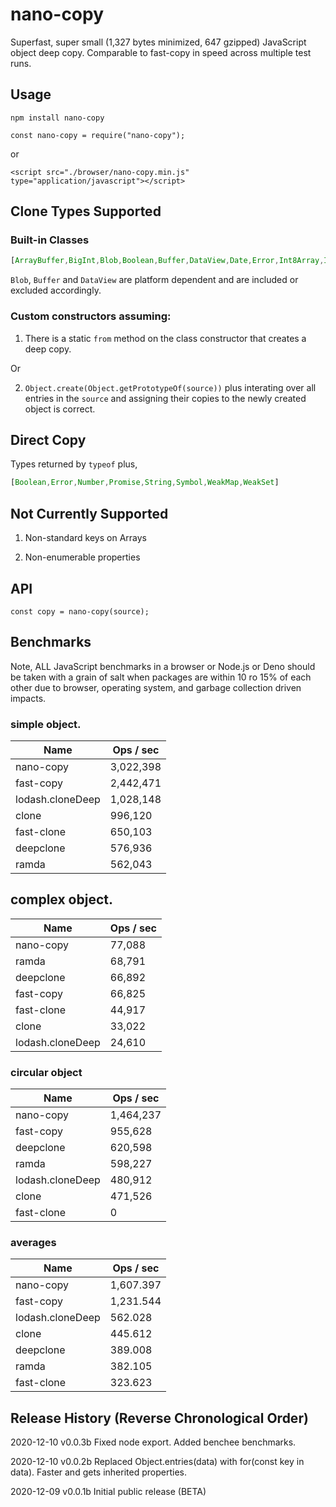 # nano-copy

Superfast, super small (1,327 bytes minimized, 647 gzipped) JavaScript object deep copy. 
Comparable to fast-copy in speed across multiple test runs.

## Usage

```
npm install nano-copy
```

```
const nano-copy = require("nano-copy");
```

or 

```
<script src="./browser/nano-copy.min.js" type="application/javascript"></script>
```

## Clone Types Supported

### Built-in Classes

```javascript
[ArrayBuffer,BigInt,Blob,Boolean,Buffer,DataView,Date,Error,Int8Array,Int16Array,Int32Array,Map,Number,RegExp,Set,String,Uint8Array,Uint16Array,Uint32Array]
```

`Blob`, `Buffer` and `DataView` are platform dependent and are included or excluded accordingly.

### Custom constructors assuming:

1) There is a static `from` method on the class constructor that creates a deep copy.

Or

2) `Object.create(Object.getPrototypeOf(source))` plus interating over all entries in the `source` and assigning their copies to the newly created object is correct.

## Direct Copy

Types returned by `typeof` plus,

```javascript
[Boolean,Error,Number,Promise,String,Symbol,WeakMap,WeakSet]
```

## Not Currently Supported

1) Non-standard keys on Arrays

2) Non-enumerable properties

## API

```
const copy = nano-copy(source);
```

## Benchmarks

Note, ALL JavaScript benchmarks in a browser or Node.js or Deno should be taken with a grain of salt when packages are within 10 ro 15% of each other
due to browser, operating system, and garbage collection driven impacts.

### simple object.

| Name             | Ops / sec |
| ---------------- | --------- |
| nano-copy        | 3,022,398 |
| fast-copy        | 2,442,471 |
| lodash.cloneDeep | 1,028,148 |
| clone            | 996,120   |
| fast-clone       | 650,103   |
| deepclone        | 576,936   |
| ramda            | 562,043   |

## complex object.

| Name             | Ops / sec |
| ---------------- | --------- |
| nano-copy        | 77,088    |
| ramda            | 68,791    |
| deepclone        | 66,892    |
| fast-copy        | 66,825    |
| fast-clone       | 44,917    |
| clone            | 33,022    |
| lodash.cloneDeep | 24,610    |


### circular object


| Name             | Ops / sec |
| ---------------- | --------- |
| nano-copy        | 1,464,237 |
| fast-copy        | 955,628   |
| deepclone        | 620,598   |
| ramda            | 598,227   |
| lodash.cloneDeep | 480,912   |
| clone            | 471,526   |
| fast-clone       | 0         |



### averages

| Name             | Ops / sec |
| ---------------- | --------- |
| nano-copy        | 1,607.397 |
| fast-copy        | 1,231.544 |
| lodash.cloneDeep | 562.028   |
| clone            | 445.612   |
| deepclone        | 389.008   |
| ramda            | 382.105   |
| fast-clone       | 323.623   |


## Release History (Reverse Chronological Order)

2020-12-10 v0.0.3b Fixed node export. Added benchee benchmarks.

2020-12-10 v0.0.2b Replaced Object.entries(data) with for(const key in data). Faster and gets inherited properties.

2020-12-09 v0.0.1b Initial public release (BETA)
